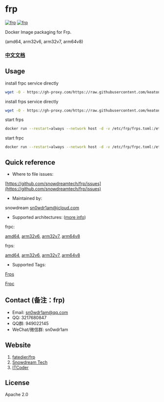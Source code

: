 # frp

[![frp](http://dockeri.co/image/snowdreamtech/frps)](https://hub.docker.com/r/snowdreamtech/frps)
[![frp](http://dockeri.co/image/snowdreamtech/frpc)](https://hub.docker.com/r/snowdreamtech/frpc)

Docker Image packaging for Frp.

(amd64, arm32v6, arm32v7, arm64v8)

### [中文文档](https://www.itcoder.tech/posts/docker-frp/)

## Usage

install frpc service directly

```bash
wget -O - https://gh-proxy.com/https://raw.githubusercontent.com/keatonLiu/frp/master/install.sh | bash -s frpc
```

install frps service directly

```bash
wget -O - https://gh-proxy.com/https://raw.githubusercontent.com/keatonLiu/frp/master/install.sh | bash -s frps
```

start frps

```bash
docker run --restart=always --network host -d -v /etc/frp/frps.toml:/etc/frp/frps.toml --name frps snowdreamtech/frps
```

start frpc

```bash
docker run --restart=always --network host -d -v /etc/frp/frpc.toml:/etc/frp/frpc.toml --name frpc snowdreamtech/frpc
```

## Quick reference

* Where to file issues:

[https://github.com/snowdreamtech/frp/issues](https://github.com/snowdreamtech/frp/issues)

* Maintained by:

snowdream <sn0wdr1am@icloud.com>

* Supported architectures: ([more info](https://github.com/docker-library/official-images#architectures-other-than-amd64))

frpc:

[amd64](https://cloud.docker.com/u/snowdreamtechamd64/repository/docker/snowdreamtechamd64/frpc), [arm32v6](https://cloud.docker.com/u/snowdreamtecharm32v6/repository/docker/snowdreamtecharm32v6/frpc), [arm32v7](https://cloud.docker.com/u/snowdreamtecharm32v7/repository/docker/snowdreamtecharm32v7/frpc), [arm64v8](https://cloud.docker.com/u/snowdreamtecharm64v8/repository/docker/snowdreamtecharm64v8/frpc)

frps:

[amd64](https://cloud.docker.com/u/snowdreamtechamd64/repository/docker/snowdreamtechamd64/frps), [arm32v6](https://cloud.docker.com/u/snowdreamtecharm32v6/repository/docker/snowdreamtecharm32v6/frps), [arm32v7](https://cloud.docker.com/u/snowdreamtecharm32v7/repository/docker/snowdreamtecharm32v7/frps), [arm64v8](https://cloud.docker.com/u/snowdreamtecharm64v8/repository/docker/snowdreamtecharm64v8/frps)

* Supported Tags:

[Frps](https://cloud.docker.com/u/snowdreamtech/repository/docker/snowdreamtech/frps/tags)

[Frpc](https://cloud.docker.com/u/snowdreamtech/repository/docker/snowdreamtech/frpc/tags)

<!-- ## Sponsors

[![tencentcloud](https://snowdreamtech.oss-cn-beijing.aliyuncs.com/tengxunyun/%E9%A6%96%E5%8D%95%E9%99%90%E6%97%B6%E7%A7%92%E6%9D%80%E4%BF%AE%E6%94%B9/%E9%A6%96%E5%8D%95%E9%99%90%E6%97%B6_470-250.jpg)](https://cloud.tencent.com/act/cps/redirect?redirect=1077&cps_key=d09c5e921f9fcf4ac9516564262f3b99&from=console)

[![aliyun](https://snowdreamtech.oss-cn-beijing.aliyuncs.com/aliyun/%E6%96%B0%E4%BA%BA-%E4%B8%BB/440-240%201.jpg)](https://www.aliyun.com/1111/new?userCode=dbgo15cy) -->

## Contact (备注：frp)

* Email: sn0wdr1am@qq.com
* QQ: 3217680847
* QQ群: 949022145
* WeChat/微信群: sn0wdr1am

## Website

1. [fatedier/frp](https://github.com/fatedier/frp)
1. [Snowdream Tech](http://www.snowdream.tech/)
1. [ITCoder](https://www.itcoder.tech/)

## License

Apache 2.0
